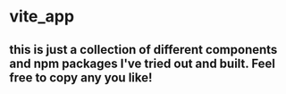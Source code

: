 # vite_app
## this is just a collection of different components and npm packages I've tried out and built. Feel free to copy any you like!
